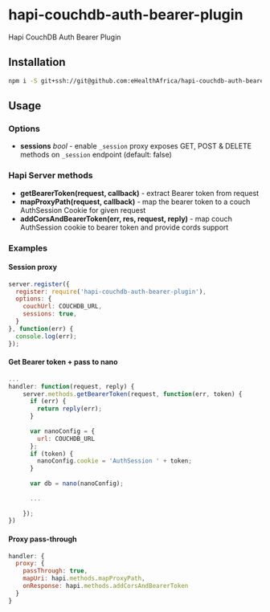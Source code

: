 # hapi-couchdb-auth-bearer-plugin

Hapi CouchDB Auth Bearer Plugin

## Installation

```bash
npm i -S git+ssh://git@github.com:eHealthAfrica/hapi-couchdb-auth-bearer-plugin.git
```

## Usage

### Options

- **sessions** _bool_ - enable `_session` proxy exposes GET, POST & DELETE methods on `_session` endpoint (default: false)

### Hapi Server methods

- **getBearerToken(request, callback)** - extract Bearer token from request
- **mapProxyPath(request, callback)** - map the bearer token to a couch AuthSession Cookie for given request 
- **addCorsAndBearerToken(err, res, request, reply)** - map couch AuthSession cookie to bearer token and provide cords support

### Examples

#### Session proxy

```javascript
server.register({
  register: require('hapi-couchdb-auth-bearer-plugin'),
  options: {
    couchUrl: COUCHDB_URL,
    sessions: true,
  }
}, function(err) {
  console.log(err);
});
```

#### Get Bearer token + pass to nano
```javascript
...
handler: function(request, reply) {
    server.methods.getBearerToken(request, function(err, token) {
      if (err) {
        return reply(err);
      }
      
      var nanoConfig = {
        url: COUCHDB_URL
      };
      if (token) {
        nanoConfig.cookie = 'AuthSession ' + token;
      }
      
      var db = nano(nanoConfig);
      
      ...
      
    });
})
```

#### Proxy pass-through

```javascript
handler: {
  proxy: {
    passThrough: true,
    mapUri: hapi.methods.mapProxyPath,
    onResponse: hapi.methods.addCorsAndBearerToken
  }    
}
```
